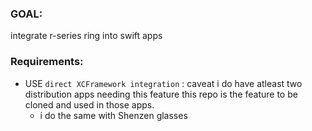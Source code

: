 ### GOAL: 
integrate r-series ring into swift apps

### Requirements: 
- USE `direct XCFramework integration` : caveat i do have atleast two distribution apps needing this feature this repo is the feature to be cloned and used in those apps.
  - i do the same with Shenzen glasses 



